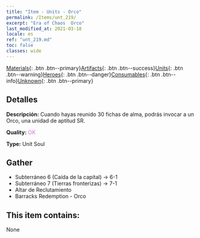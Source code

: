 ```yaml
---
title: "Item - Units - Orco"
permalink: /Items/unt_219/
excerpt: "Era of Chaos  Orco"
last_modified_at: 2021-03-18
locale: es
ref: "unt_219.md"
toc: false
classes: wide
---
```

 [Materials](/es/Items/){: .btn .btn--primary}[Artifacts](/es/Items/Artifacts/){: .btn .btn--success}[Units](/es/Items/Units/){: .btn .btn--warning}[Heroes](/es/Items/Heroes/){: .btn .btn--danger}[Consumables](/es/Items/Consumables/){: .btn .btn--info}[Unknown](/es/Items/Unknown/){: .btn .btn--primary}

## Detalles
 **Descripción:** Cuando hayas reunido 30 fichas de alma, podrás invocar a un Orco, una unidad de aptitud SR.

 **Quality:** <span style="color: #DA70D6">OK</span>

 **Type:** Unit Soul

## Gather

*    Subterráneo 6 (Caída de la capital) -> 6-1 
*    Subterráneo 7 (Tierras fronterizas) -> 7-1 
*    Altar de Reclutamiento 
*    Barracks Redemption - Orco 

## This item contains:

  None

